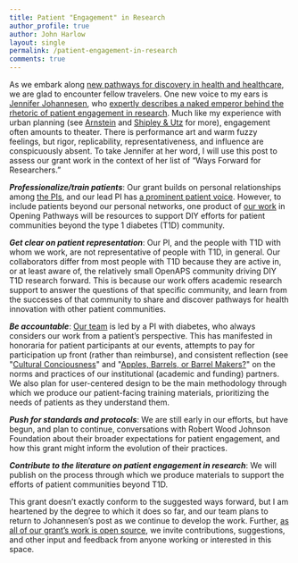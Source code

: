 ```yaml
---
title: Patient "Engagement" in Research
author_profile: true
author: John Harlow
layout: single
permalink: /patient-engagement-in-research
comments: true
---
```


As we embark along [new pathways for discovery in health and healthcare](https://diyps.org/2017/09/15/opening-pathways-for-discovery-research-and-innovation-in-health-and-healthcare/), we are glad to encounter fellow travelers. One new voice to my ears is [Jennifer Johannesen](https://twitter.com/jenjohannesen), who [expertly describes a naked emperor behind the rhetoric of patient engagement in research](http://johannesen.ca/2017/11/exploring-purpose-meaning-patient-engagement-pediatric-neurodisability-research/). Much like my experience with urban planning (see [Arnstein](http://www.tandfonline.com/doi/abs/10.1080/01944366908977225) and [Shipley & Utz](http://journals.sagepub.com/doi/abs/10.1177/0885412211413133) for more), engagement often amounts to theater. There is performance art and warm fuzzy feelings, but rigor, replicability, representativeness, and influence are conspicuously absent. To take Jennifer at her word, I will use this post to assess our grant work in the context of her list of “Ways Forward for Researchers.”

***Professionalize/train patients***: Our grant builds on personal relationships among [the PIs](/meet-the-team), and our lead PI has [a prominent patient voice](www.DIYPS.org). However, to include patients beyond our personal networks, one product of [our work](/about) in Opening Pathways will be resources to support DIY efforts for patient communities beyond the type 1 diabetes (T1D) community.

***Get clear on patient representation***: Our PI, and the people with T1D with whom we work, are not representative of people with T1D, in general. Our collaborators differ from most people with T1D because they are active in, or at least aware of, the relatively small OpenAPS community driving DIY T1D research forward. This is because our work offers academic research support to answer the questions of that specific community, and learn from the successes of that community to share and discover pathways for health innovation with other patient communities. 

***Be accountable***: [Our team](/meet-the-team) is led by a PI with diabetes, who always considers our work from a patient’s perspective. This has manifested in honoraria for patient participants at our events, attempts to pay for participation up front (rather than reimburse), and consistent reflection (see "[Cultural Conciousness](/cultural-consciousness)" and "[Apples, Barrels, or Barrel Makers?](apples-barrels-barrel-makers)" on the norms and practices of our institutional (academic and funding) partners. We also plan for user-centered design to be the main methodology through which we produce our patient-facing training materials, prioritizing the needs of patients as they understand them. 

***Push for standards and protocols***: We are still early in our efforts, but have begun, and plan to continue, conversations with Robert Wood Johnson Foundation about their broader expectations for patient engagement, and how this grant might inform the evolution of their practices.

***Contribute to the literature on patient engagement in research***: We will publish on the process through which we produce materials to support the efforts of patient communities beyond T1D.

This grant doesn’t exactly conform to the suggested ways forward, but I am heartened by the degree to which it does so far, and our team plans to return to Johannesen’s post as we continue to develop the work. Further, [as all of our grant’s work is open source](/everything-is-open-source), we invite contributions, suggestions, and other input and feedback from anyone working or interested in this space.
